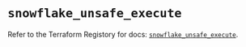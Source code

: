 # `snowflake_unsafe_execute`

Refer to the Terraform Registory for docs: [`snowflake_unsafe_execute`](https://registry.terraform.io/providers/snowflake-labs/snowflake/0.79.0/docs/resources/unsafe_execute).
